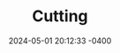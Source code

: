 ---
layout: post
title:  "Cutting"
date:   2024-05-01 20:12:33 -0400
categories: Interview
tag: [SWE, Interview]
excerpt: "This is about the cut "
---